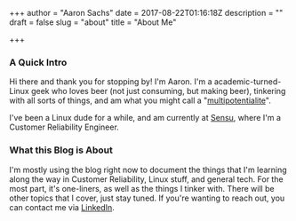 +++
author = "Aaron Sachs"
date = 2017-08-22T01:16:18Z
description = ""
draft = false
slug = "about"
title = "About Me"

+++

### A Quick Intro

Hi there and thank you for stopping by! I'm Aaron. I'm a academic-turned-Linux geek who loves beer (not just consuming, but making beer), tinkering with all sorts of things, and am what you might call a "[multipotentialite](http://puttylike.com/terminology/)".

I've been a Linux dude for a while, and am currently at [Sensu](https://sensu.io), where I'm a Customer Reliability Engineer.

### What this Blog is About
I'm mostly using the blog right now to document the things that I'm learning along the way in Customer Reliability, Linux stuff, and general tech. For the most part, it's one-liners, as well as the things I tinker with. There will be other topics that I cover, just stay tuned. If you're wanting to reach out, you can contact me via [LinkedIn](https://www.linkedin.com/in/asachs01).
